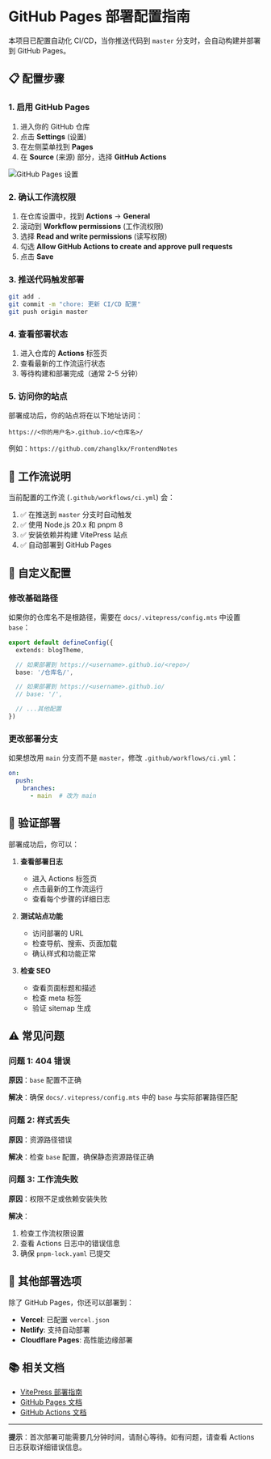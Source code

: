 # GitHub Pages 部署配置指南

本项目已配置自动化 CI/CD，当你推送代码到 `master` 分支时，会自动构建并部署到 GitHub Pages。

## 📋 配置步骤

### 1. 启用 GitHub Pages

1. 进入你的 GitHub 仓库
2. 点击 **Settings** (设置)
3. 在左侧菜单找到 **Pages**
4. 在 **Source** (来源) 部分，选择 **GitHub Actions**

![GitHub Pages 设置](https://docs.github.com/assets/cb-47267/mw-1440/images/help/pages/publishing-source-drop-down.webp)

### 2. 确认工作流权限

1. 在仓库设置中，找到 **Actions** → **General**
2. 滚动到 **Workflow permissions** (工作流权限)
3. 选择 **Read and write permissions** (读写权限)
4. 勾选 **Allow GitHub Actions to create and approve pull requests**
5. 点击 **Save**

### 3. 推送代码触发部署

```bash
git add .
git commit -m "chore: 更新 CI/CD 配置"
git push origin master
```

### 4. 查看部署状态

1. 进入仓库的 **Actions** 标签页
2. 查看最新的工作流运行状态
3. 等待构建和部署完成（通常 2-5 分钟）

### 5. 访问你的站点

部署成功后，你的站点将在以下地址访问：

```
https://<你的用户名>.github.io/<仓库名>/
```

例如：`https://github.com/zhanglkx/FrontendNotes`

## 🔧 工作流说明

当前配置的工作流 (`.github/workflows/ci.yml`) 会：

1. ✅ 在推送到 `master` 分支时自动触发
2. ✅ 使用 Node.js 20.x 和 pnpm 8
3. ✅ 安装依赖并构建 VitePress 站点
4. ✅ 自动部署到 GitHub Pages

## 📝 自定义配置

### 修改基础路径

如果你的仓库名不是根路径，需要在 `docs/.vitepress/config.mts` 中设置 `base`：

```typescript
export default defineConfig({
  extends: blogTheme,

  // 如果部署到 https://<username>.github.io/<repo>/
  base: '/仓库名/',

  // 如果部署到 https://<username>.github.io/
  // base: '/',

  // ...其他配置
})
```

### 更改部署分支

如果想改用 `main` 分支而不是 `master`，修改 `.github/workflows/ci.yml`：

```yaml
on:
  push:
    branches:
      - main  # 改为 main
```

## 🎯 验证部署

部署成功后，你可以：

1. **查看部署日志**
   - 进入 Actions 标签页
   - 点击最新的工作流运行
   - 查看每个步骤的详细日志

2. **测试站点功能**
   - 访问部署的 URL
   - 检查导航、搜索、页面加载
   - 确认样式和功能正常

3. **检查 SEO**
   - 查看页面标题和描述
   - 检查 meta 标签
   - 验证 sitemap 生成

## ⚠️ 常见问题

### 问题 1: 404 错误

**原因**：`base` 配置不正确

**解决**：确保 `docs/.vitepress/config.mts` 中的 `base` 与实际部署路径匹配

### 问题 2: 样式丢失

**原因**：资源路径错误

**解决**：检查 `base` 配置，确保静态资源路径正确

### 问题 3: 工作流失败

**原因**：权限不足或依赖安装失败

**解决**：
1. 检查工作流权限设置
2. 查看 Actions 日志中的错误信息
3. 确保 `pnpm-lock.yaml` 已提交

## 🚀 其他部署选项

除了 GitHub Pages，你还可以部署到：

- **Vercel**: 已配置 `vercel.json`
- **Netlify**: 支持自动部署
- **Cloudflare Pages**: 高性能边缘部署

## 📚 相关文档

- [VitePress 部署指南](https://vitepress.dev/guide/deploy)
- [GitHub Pages 文档](https://docs.github.com/en/pages)
- [GitHub Actions 文档](https://docs.github.com/en/actions)

---

**提示**：首次部署可能需要几分钟时间，请耐心等待。如有问题，请查看 Actions 日志获取详细错误信息。
